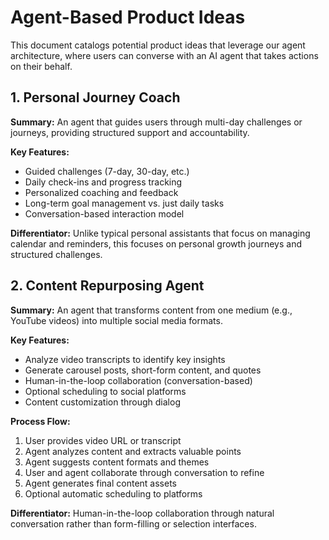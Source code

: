 # Agent-Based Product Ideas

This document catalogs potential product ideas that leverage our agent architecture, where users can converse with an AI agent that takes actions on their behalf.

## 1. Personal Journey Coach

**Summary:** An agent that guides users through multi-day challenges or journeys, providing structured support and accountability.

**Key Features:**
- Guided challenges (7-day, 30-day, etc.)
- Daily check-ins and progress tracking
- Personalized coaching and feedback
- Long-term goal management vs. just daily tasks
- Conversation-based interaction model

**Differentiator:** Unlike typical personal assistants that focus on managing calendar and reminders, this focuses on personal growth journeys and structured challenges.

## 2. Content Repurposing Agent

**Summary:** An agent that transforms content from one medium (e.g., YouTube videos) into multiple social media formats.

**Key Features:**
- Analyze video transcripts to identify key insights
- Generate carousel posts, short-form content, and quotes
- Human-in-the-loop collaboration (conversation-based)
- Optional scheduling to social platforms
- Content customization through dialog

**Process Flow:**
1. User provides video URL or transcript
2. Agent analyzes content and extracts valuable points
3. Agent suggests content formats and themes
4. User and agent collaborate through conversation to refine
5. Agent generates final content assets
6. Optional automatic scheduling to platforms

**Differentiator:** Human-in-the-loop collaboration through natural conversation rather than form-filling or selection interfaces. 